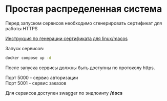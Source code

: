 # Простая распределенная система


Перед запуском сервисов необходимо сгенерировать сертификат для работы HTTPS  

[Инструкция по генерации сертификата для linux/macos](https://docs.redhat.com/en/documentation/red_hat_enterprise_linux/8/html/securing_networks/creating-and-managing-tls-keys-and-certificates_securing-networks#creating-a-private-ca-using-openssl_creating-and-managing-tls-keys-and-certificates)

Запуск сервисов:  
```sh
docker compose up -d
```

После запуска сервисы должны быть доступны по протоколу https.  

Порт 5000 - сервис авторизации  
Порт 5001 - сервис заказов  


Для сервисов доступен swagger по эндпоинту **/docs**
